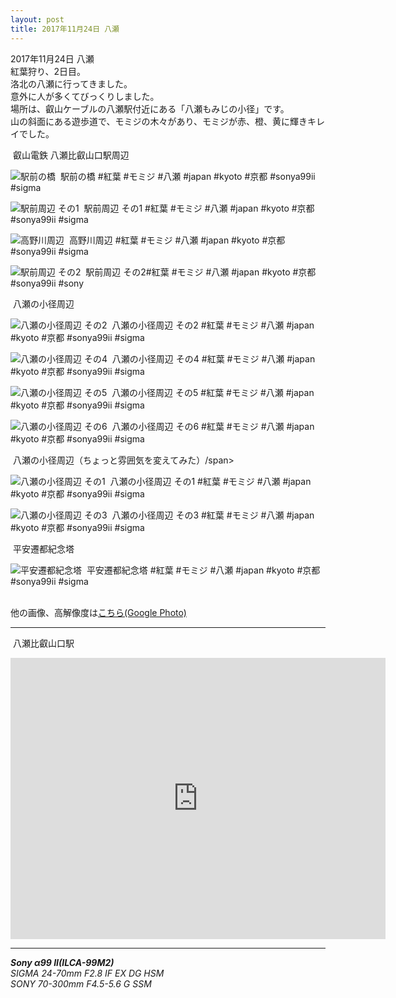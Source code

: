 ```yaml
---
layout: post
title: 2017年11月24日 八瀬
---
```


2017年11月24日 八瀬  
紅葉狩り、2日目。  
洛北の八瀬に行ってきました。  
意外に人が多くてびっくりしました。  
場所は、叡山ケーブルの八瀬駅付近にある「八瀬もみじの小径」です。  
山の斜面にある遊歩道で、モミジの木々があり、モミジが赤、橙、黄に輝きキレイでした。    
  

<span class="fukidashi">&nbsp;叡山電鉄 八瀬比叡山口駅周辺</span>

![駅前の橋](../images/20171124/Yase20171124-KBA00009.jpg)
<span class="hashtag">&nbsp;駅前の橋 #紅葉 #モミジ #八瀬 #japan #kyoto #京都 #sonya99ii #sigma</span>

![駅前周辺 その1](../images/20171124/Yase20171124-KBA00021.jpg)
<span class="hashtag">&nbsp;駅前周辺 その1 #紅葉 #モミジ #八瀬 #japan #kyoto #京都 #sonya99ii #sigma</span>

![高野川周辺](../images/20171124/Yase20171124-KBA00038.jpg)
<span class="hashtag">&nbsp;高野川周辺 #紅葉 #モミジ #八瀬 #japan #kyoto #京都 #sonya99ii #sigma</span>

![駅前周辺 その2](../images/20171124/Yase20171124-KBA00043.jpg)
<span class="hashtag">&nbsp;駅前周辺 その2#紅葉 #モミジ #八瀬 #japan #kyoto #京都 #sonya99ii #sony</span>

<span class="fukidashi">&nbsp;八瀬の小径周辺</span>

![八瀬の小径周辺 その2](../images/20171124/Yase20171124-KBA00065.jpg)
<span class="hashtag">&nbsp;八瀬の小径周辺 その2 #紅葉 #モミジ #八瀬 #japan #kyoto #京都 #sonya99ii #sigma</span>

![八瀬の小径周辺 その4](../images/20171124/Yase20171124-KBA00095.jpg)
<span class="hashtag">&nbsp;八瀬の小径周辺 その4 #紅葉 #モミジ #八瀬 #japan #kyoto #京都 #sonya99ii #sigma</span>

![八瀬の小径周辺 その5](../images/20171124/Yase20171124-KBA00096.jpg)
<span class="hashtag">&nbsp;八瀬の小径周辺 その5 #紅葉 #モミジ #八瀬 #japan #kyoto #京都 #sonya99ii #sigma</span>

![八瀬の小径周辺 その6](../images/20171124/Yase20171124-KBA00099.jpg)
<span class="hashtag">&nbsp;八瀬の小径周辺 その6 #紅葉 #モミジ #八瀬 #japan #kyoto #京都 #sonya99ii #sigma</span>

<span class="fukidashi">&nbsp;八瀬の小径周辺（ちょっと雰囲気を変えてみた）/span>

![八瀬の小径周辺 その1](../images/20171124/Yase20171124-KBA00064.jpg)
<span class="hashtag">&nbsp;八瀬の小径周辺 その1 #紅葉 #モミジ #八瀬 #japan #kyoto #京都 #sonya99ii #sigma</span>

![八瀬の小径周辺 その3](../images//20171124/Yase20171124-KBA00076.jpg)
<span class="hashtag">&nbsp;八瀬の小径周辺 その3 #紅葉 #モミジ #八瀬 #japan #kyoto #京都 #sonya99ii #sigma</span>

<span class="fukidashi">&nbsp;平安遷都紀念塔</span>

![平安遷都紀念塔](../images/20171124/Yase20171124-KBA00085.jpg)
<span class="hashtag">&nbsp;平安遷都紀念塔 #紅葉 #モミジ #八瀬 #japan #kyoto #京都 #sonya99ii #sigma</span>
<br>
<br>

他の画像、高解像度は[こちら(Google Photo)](https://photos.app.goo.gl/thoredTHUyXJ4E402)

---
<span class="mapmarker">&nbsp;八瀬比叡山口駅</span>
<iframe src="https://www.google.com/maps/embed?pb=!1m18!1m12!1m3!1d3265.6623084895696!2d135.80627531642915!3d35.065180980342454!2m3!1f0!2f0!3f0!3m2!1i1024!2i768!4f13.1!3m3!1m2!1s0x600109dd52e61783%3A0x679f62d6fa6e7bf0!2z5YWr54Cs5q-U5Y-h5bGx5Y-j6aeF!5e0!3m2!1sja!2sjp!4v1512065332412" width="600" height="450" frameborder="0" style="border:0" allowfullscreen></iframe>

---
___Sony α99 II(ILCA-99M2)___  
_SIGMA 24-70mm F2.8 IF EX DG HSM_  
_SONY 70-300mm F4.5-5.6 G SSM_  
 
